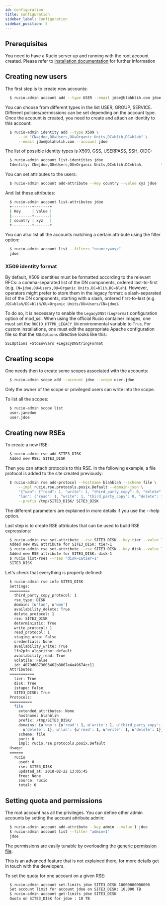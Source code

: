 ```yaml
---
id: configuration
title: Configuration
sidebar_label: Configuration
sidebar_position: 5
---
```


## Prerequisites

You need to have a Rucio server up and running with the root account
created. Please refer to [installation documentation](operator/installing_server.md) for
further information

## Creating new users

The first step is to create new accounts:

```bash
  $ rucio-admin account add --type USER --email jdoe@blahblih.com jdoe
```

You can choose from different types in the list USER, GROUP, SERVICE. Different
policies/permissions can be set depending on the account type.  Once the account
is created, you need to create and attach an identity to this account:

```bash
  $ rucio-admin identity add --type X509 \
      --id "CN=jdoe,OU=Users,OU=Organic Units,DC=blih,DC=blah" \
      --email jdoe@blahblih.com --account jdoe
```

The list of possible identity types is X509, GSS, USERPASS, SSH, OIDC:

```bash
  $ rucio-admin account list-identities jdoe
  Identity: CN=jdoe,OU=Users,OU=Organic Units,DC=blih,DC=blah,        type: X509
```

You can set attributes to the users:

```bash
  $ rucio-admin account add-attribute --key country --value xyz jdoe
```

And list these attributes:

```bash
  $ rucio-admin account list-attributes jdoe
  +---------+-------+
  | Key     | Value |
  |---------+-------|
  | country | xyz   |
  +---------+-------+
```

You can also list all the accounts matching a certain attribute using the filter
option:

```bash
  $ rucio-admin account list --filters "country=xyz"
  jdoe
```

### X509 identity format

By default, X509 identities must be formatted according to the relevant RFCs: a
comma-separated list of the DN components, ordered last-to-first (e.g.
`CN=jdoe,OU=Users,OU=Organic Units,DC=blih,DC=blah`).  However, operators might
prefer to store them in the legacy format: a slash-separated list of the DN
components, starting with a slash, ordered first-to-last (e.g.
`/DC=blah/DC=blih/OU=Organic Units/OU=Users/CN=jdoe`).

To do so, it is necessary to enable the `LegacyDNStringFormat` configuration
option of mod_ssl.  When using the official Rucio container images, one must set
the `RUCIO_HTTPD_LEGACY_DN` environmental variable to `True`.  For custom
installations, one must edit the appropriate Apache configuration file so that
the `SSLOptions` directive looks like this:

```
SSLOptions +StdEnvVars +LegacyDNStringFormat
```

## Creating scope

One needs then to create some scopes associated with the accounts:

```bash
  $ rucio-admin scope add --account jdoe --scope user.jdoe
```

Only the owner of the scope or privileged users can write into the scope.

To list all the scopes:

```bash
  $ rucio-admin scope list
  user.janedoe
  user.jdoe
```

## Creating new RSEs

To create a new RSE:

```bash
  $ rucio-admin rse add SITE3_DISK
  Added new RSE: SITE3_DISK
```

Then you can attach protocols to this RSE. In the following example, a file
protocol is added to the site created previously:

```bash
  $ rucio-admin rse add-protocol --hostname blahblah --scheme file \
      --impl rucio.rse.protocols.posix.Default --domain-json \
      '{"wan": {"read": 1, "write": 1, "third_party_copy": 0, "delete": 1}, \
      "lan": {"read": 1, "write": 1, "third_party_copy": 0, "delete": 1}}' \
      --prefix /tmp/SITE3_DISK/ SITE3_DISK
```

The different parameters are explained in more details if you use the --help
option.

Last step is to create RSE attributes that can be used to build RSE expressions:

```bash
  $ rucio-admin rse set-attribute --rse SITE3_DISK --key tier --value 1
  Added new RSE attribute for SITE3_DISK: tier-1
  $ rucio-admin rse set-attribute --rse SITE3_DISK --key disk --value 1
  Added new RSE attribute for SITE3_DISK: disk-1
  $ rucio list-rses --rses "disk=1&tier=1"
  SITE3_DISK
```

Let's check that everything is properly defined:

```bash
  $ rucio-admin rse info SITE3_DISK
  Settings:
  =========
    third_party_copy_protocol: 1
    rse_type: DISK
    domain: [u'lan', u'wan']
    availability_delete: True
    delete_protocol: 1
    rse: SITE3_DISK
    deterministic: True
    write_protocol: 1
    read_protocol: 1
    staging_area: False
    credentials: None
    availability_write: True
    lfn2pfn_algorithm: default
    availability_read: True
    volatile: False
    id: 4079d6873603462b8867e4a49674cc11
  Attributes:
  ===========
    tier: True
    disk: True
    istape: False
    SITE3_DISK: True
  Protocols:
  ==========
    file
      extended_attributes: None
      hostname: blahblih
      prefix: /tmp/SITE3_DISK/
      domains: {u'wan': {u'read': 1, u'write': 1, u'third_party_copy': 0, \
        u'delete': 1}, u'lan': {u'read': 1, u'write': 1, u'delete': 1}}
      scheme: file
      port: 0
      impl: rucio.rse.protocols.posix.Default
  Usage:
  ======
    rucio
      used: 0
      rse: SITE3_DISK
      updated_at: 2018-02-22 13:05:45
      free: None
      source: rucio
      total: 0
```

## Setting quota and permissions

The root account has all the privileges. You can define other admin accounts by
setting the account attribute admin:

```bash
  $ rucio-admin account add-attribute --key admin --value 1 jdoe
  $ rucio-admin account list --filter "admin=1"
  jdoe
```

The permissions are easily tunable by overloading the [generic permission file](https://github.com/rucio/rucio/blob/master/lib/rucio/core/permission/generic.py).

This is an advanced feature that is not explained there, for more details get in
touch with the developers.

To set the quota for one account on a given RSE:

```bash
  $ rucio-admin account set-limits jdoe SITE3_DISK 10000000000000
  Set account limit for account jdoe on SITE3_DISK: 10.000 TB
  $ rucio-admin account get-limits jdoe SITE3_DISK
  Quota on SITE3_DISK for jdoe : 10 TB
```
